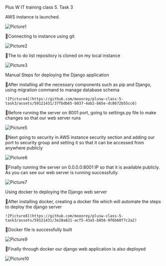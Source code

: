 Plus W IT training class 5.
Task 3

AWS instance is launched. 


![Picture1](https://github.com/mooorey/plusw-class-5-task3/assets/59121431/c1b10086-ef0c-459a-8679-583914c04550)


Connecting to instance using git


![Picture2](https://github.com/mooorey/plusw-class-5-task3/assets/59121431/46b158f2-1a9e-43bf-a662-0e10837b70b4)


The to do list repository is cloned on my local instance 

![Picture3](https://github.com/mooorey/plusw-class-5-task3/assets/59121431/f7ae61e2-87da-496e-91e3-547f561d9506)



Manual Steps for deploying the Django application



After installing all the necessary components such as pip and Django, using migration command to manage database schema


	![Picture4](https://github.com/mooorey/plusw-class-5-task3/assets/59121431/37fbdb65-b037-4ab2-b65e-dc8672b55cc6)



Before running the server on 8001 port, going to settings.py file to make changes so that our web server runs 

	
![Picture5](https://github.com/mooorey/plusw-class-5-task3/assets/59121431/14a11dbd-3665-4fb9-a8fd-80c9ffc3dbcb)




Next going to security in AWS instance security section and adding our port to security group and setting it so that it can be accessed from anywhere publicly



![Picture6](https://github.com/mooorey/plusw-class-5-task3/assets/59121431/4b6fadde-ea43-4eba-b71c-be29ecafeeb1)



Finally running the server on 0.0.0.0:8001 IP so that it is available publicly. As you can see our web server is running successfully.
	
	







![Picture7](https://github.com/mooorey/plusw-class-5-task3/assets/59121431/a530a7c3-5c65-4e0a-8be4-713475974d94)











Using docker to deploying the Django web server



After installing docker, creating a docker file which will automate the steps to deploy the django server 


	![Picture8](https://github.com/mooorey/plusw-class-5-task3/assets/59121431/3e28a821-acf5-43a5-b856-9f6b60f7c2a2)



Docker file is successfully built 

![Picture9](https://github.com/mooorey/plusw-class-5-task3/assets/59121431/89bc9351-e18a-4df3-9e50-8b3892789285)


	

Finally through docker our django web application is also deployed 


![Picture10](https://github.com/mooorey/plusw-class-5-task3/assets/59121431/893d3ede-205c-4b09-964d-9a01a24ff4a8)

	
